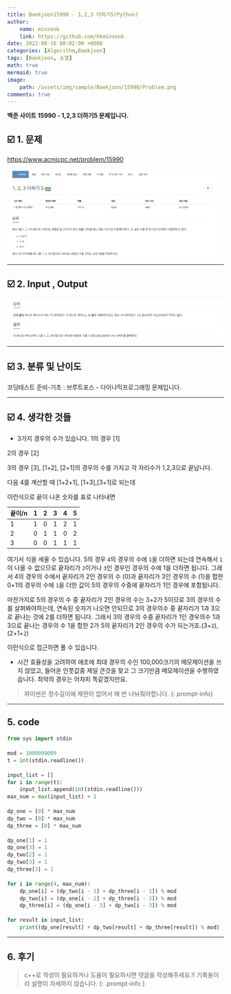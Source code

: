 ```yaml
---
title: Baekjoon15990 - 1,2,3 더하기5(Python)
author: 
    name: minseok
    link: https://github.com/kkminseok
date: 2022-08-16 00:02:00 +0800
categories: [Algorithm,Baekjoon]
tags: [Baekjoon, 순열]
math: true
mermaid: true
image: 
    path: /assets/img/sample/Baekjoon/15990/Problem.png
comments: true
---
```


**백준 사이트 15990 - 1,2,3 더하기5 문제입니다.**

## ☑️ 1. 문제
<https://www.acmicpc.net/problem/15990>


![](/assets/img/sample/Baekjoon/15990/Problem.png)

-----  

## ☑️ 2. Input , Output
![](/assets/img/sample/Baekjoon/15990/input.png)


-----  

## ☑️ 3. 분류 및 난이도

코딩테스트 준비-기초 : 브루트포스 - 다이나믹프로그래밍 문제입니다.

-----  

## ☑️ 4. 생각한 것들

- 3가지 경우의 수가 있습니다. 
1의 경우 [1]

2의 경우 [2]

3의 경우 [3], [1+2], [2+1]의 경우의 수를 가지고
각 자리수가 1,2,3으로 끝납니다.

다음 4를 계산할 때 [1+2+1], [1+3],[3+1]로 되는데

이런식으로 끝이 나온 숫자를 표로 나타내면

|끝이/n| 1 | 2 | 3 | 4 | 5 |
|-----|---|---|---|---|---|
|1    |1  |0  |1  |2  |1  |
|2    |0  |1  |1  |0  |2  |
|3    |0  |0  |1  |1  |1  |

여기서 식을 세울 수 있습니다. 5의 경우 `4`의 경우의 수에 `1`을 더하면 되는데 연속해서 `1`이 나올 수 없으므로 끝자리가 `2`이거나 `3`인 경우인 경우의 수에 1을 더하면 됩니다. 그래서 4의 경우의 수에서 끝자리가 2인 경우의 수 (0)과 끝자리가 3인 경우의 수 (1)을 합한 0+1의 경우의 수에 `1`을 더한 값이 5의 경우의 수중에 끝자리가 1인 경우에 포함됩니다.

마찬가지로 5의 경우의 수 중 끝자리가 2인 경우의 수는 3+2가 5이므로 3의 경우의 수를 살펴봐야하는데, 연속된 숫자가 나오면 안되므로 3의 경우의수 중 끝자리가 1과 3으로 끝나는 것에 2를 더하면 됩니다. 그래서 3의 경우의 수중 끝자리가 1인 경우의수 1과 3으로 끝나는 경우의 수 1을 합한 2가 5의 끝자리가 2인 경우의 수가 되는거죠.(3+`2`), (2+1+`2`)

이런식으로 접근하면 풀 수 있습니다.

- 시간 효율성을 고려하여 애초에 최대 경우의 수인 100,000크기의 메모제이션을 쓰지 않았고, 들어온 인풋값중 제일 큰것을 찾고 그 크기만큼 메모제이션을 수행하였습니다. 최악의 경우는 어차피 똑같겠지만요.

> 파이썬은 정수길이에 제한이 없어서 매 번 나눠줘야합니다.
{: prompt-info}

-----  

## 5. code

```python
from sys import stdin

mod = 1000000009
t = int(stdin.readline())

input_list = []
for i in range(t):
    input_list.append(int(stdin.readline()))
max_num = max(input_list) + 1

dp_one = [0] * max_num
dp_two = [0] * max_num
dp_three = [0] * max_num

dp_one[1] = 1
dp_one[3] = 1
dp_two[2] = 1
dp_two[3] = 1
dp_three[3] = 1

for i in range(4, max_num):
    dp_one[i] = (dp_two[i - 1] + dp_three[i - 1]) % mod
    dp_two[i] = (dp_one[i - 2] + dp_three[i - 2]) % mod
    dp_three[i] = (dp_one[i - 3] + dp_two[i - 3]) % mod

for result in input_list:
    print((dp_one[result] + dp_two[result] + dp_three[result]) % mod)

```

-----

## 6. 후기


> c++로 작성이 필요하거나 도움이 필요하시면 댓글을 작성해주세요.!! 기록용이라 설명이 자세하지 않습니다.
{: .prompt-info }